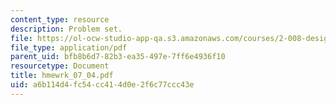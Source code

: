 ```yaml
---
content_type: resource
description: Problem set.
file: https://ol-ocw-studio-app-qa.s3.amazonaws.com/courses/2-008-design-and-manufacturing-ii-spring-2004/a6b114d4fc54cc414d0e2f6c77ccc43e_hmewrk_07_04.pdf
file_type: application/pdf
parent_uid: bfb8b6d7-82b3-ea35-497e-7ff6e4936f10
resourcetype: Document
title: hmewrk_07_04.pdf
uid: a6b114d4-fc54-cc41-4d0e-2f6c77ccc43e
---
```

